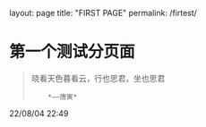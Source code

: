 layout: page
title: "FIRST PAGE"
permalink: /firtest/

# 第一个测试分页面

> 晓看天色暮看云，行也思君，坐也思君
> 
>         *——唐寅*

22/08/04 22:49
